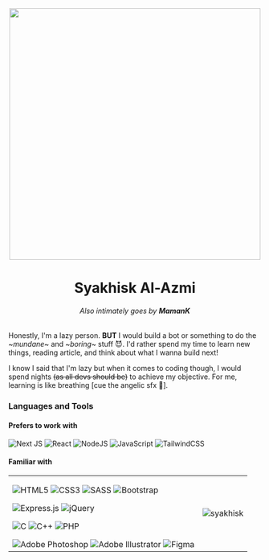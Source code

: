 <div align="center">
	<img src="https://i.ibb.co/vJfv42h/image.png" width="500">
</div>
<h1 align="center">Syakhisk Al-Azmi </h1>
<h6 align="center">Also intimately goes by <b>MamanK</b></h6>
<p>Honestly, I'm a lazy person. <b>BUT</b> I would build a bot or something to do the ~<i>mundane</i>~ and ~<i>boring</i>~ stuff 😈. I'd rather spend my time to learn new things, reading article, and think about what I wanna build next!</p>

<p>I know I said that I'm lazy but when it comes to coding though, I would spend nights <s>(as all devs should be)</s> to achieve my objective. For me, learning is like breathing [cue the angelic sfx 👼]. </p>

### Languages and Tools

#### Prefers to work with

<img alt="Next JS" src="https://img.shields.io/badge/next%20js%20-%23000000.svg?&style=for-the-badge&logo=next.js&logoColor=white"/> <img alt="React" src="https://img.shields.io/badge/react%20-%2320232a.svg?&style=for-the-badge&logo=react&logoColor=%2361DAFB"/> <img alt="NodeJS" src="https://img.shields.io/badge/node.js%20-%2343853D.svg?&style=for-the-badge&logo=node.js&logoColor=white"/> <img alt="JavaScript" src="https://img.shields.io/badge/javascript%20-%23323330.svg?&style=for-the-badge&logo=javascript&logoColor=%23F7DF1E"/>
<img alt="TailwindCSS" src="https://img.shields.io/badge/tailwindcss%20-%2338B2AC.svg?&style=for-the-badge&logo=tailwind-css&logoColor=white"/>

#### Familiar with

<table>
<tr>
<td>

<img alt="HTML5" src="https://img.shields.io/badge/html5%20-%23E34F26.svg?&style=for-the-badge&logo=html5&logoColor=white"/> <img alt="CSS3" src="https://img.shields.io/badge/css3%20-%231572B6.svg?&style=for-the-badge&logo=css3&logoColor=white"/>
<img alt="SASS" src="https://img.shields.io/badge/SASS%20-hotpink.svg?&style=for-the-badge&logo=SASS&logoColor=white"/> <img alt="Bootstrap" src="https://img.shields.io/badge/bootstrap%20-%23563D7C.svg?&style=for-the-badge&logo=bootstrap&logoColor=white"/>

<img alt="Express.js" src="https://img.shields.io/badge/express.js%20-%23404d59.svg?&style=for-the-badge"/>
<img alt="jQuery" src="https://img.shields.io/badge/jquery%20-%230769AD.svg?&style=for-the-badge&logo=jquery&logoColor=white"/>

<img alt="C" src="https://img.shields.io/badge/c%20-%2300599C.svg?&style=for-the-badge&logo=c&logoColor=white"/> <img alt="C++" src="https://img.shields.io/badge/c++%20-%2300599C.svg?&style=for-the-badge&logo=c%2B%2B&ogoColor=white"/> <img alt="PHP" src="https://img.shields.io/badge/php-%23777BB4.svg?&style=for-the-badge&logo=php&logoColor=white"/>

<div>
<img alt="Adobe Photoshop" src="https://img.shields.io/badge/adobe%20photoshop%20-%2331A8FF.svg?&style=for-the-badge&logo=adobe%20photoshop&logoColor=white"/>
<img alt="Adobe Illustrator" src="https://img.shields.io/badge/adobe%20illustrator%20-%23FF9A00.svg?&style=for-the-badge&logo=adobe%20illustrator&logoColor=white"/>
<img alt="Figma" src="https://img.shields.io/badge/figma%20-%23F24E1E.svg?&style=for-the-badge&logo=figma&logoColor=white"/>
</div>
</td>
<td>
<p align="center"><img align="center" src="https://github-readme-stats.vercel.app/api/top-langs?username=syakhisk&show_icons=true&locale=en&layout=compact" alt="syakhisk" /></p>
</td>
</tr>
</table>
